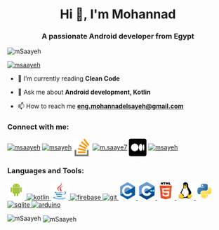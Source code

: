 <h1 align="center">Hi 👋, I'm Mohannad</h1>
<h3 align="center">A passionate Android developer from Egypt</h3>

<p align="left"> <img src="https://komarev.com/ghpvc/?username=mSaayeh&label=Profile%20views&color=0e75b6&style=flat" alt="mSaayeh" /> </p>

<p align="left"> <a href="https://twitter.com/msaayeh" target="blank"><img src="https://img.shields.io/twitter/follow/msaayeh?logo=twitter&style=for-the-badge" alt="msaayeh" /></a> </p>

- 🌱 I’m currently reading **Clean Code**

- 💬 Ask me about **Android development, Kotlin**

- 📫 How to reach me **eng.mohannadelsayeh@gmail.com**

<h3 align="left">Connect with me:</h3>
<p align="left">
<a href="https://twitter.com/msaayeh" target="blank"><img align="center" src="https://github.com/mSaayeh/mSaayeh/blob/main/twitter%20icon.png" alt="msaayeh" height="40" width="40" /></a>
<a href="https://linkedin.com/in/msayeh" target="blank"><img align="center" src="https://github.com/mSaayeh/mSaayeh/blob/main/linkedin%20icon.png" alt="msayeh" height="40" width="40" /></a>
<a href="https://stackoverflow.com/users/17409068" target="blank"><img align="center" src="https://github.com/mSaayeh/mSaayeh/blob/main/stack%20overflow%20icon.png?raw=true" alt="17409068" height="40" width="40" /></a>
<a href="https://fb.com/m.saaye7" target="blank"><img align="center" src="https://github.com/mSaayeh/mSaayeh/blob/main/facebook%20icon.png" alt="m.saaye7" height="40" width="40" /></a>
<a href="https://medium.com/@msayeh" target="blank"><img align="center" src="https://github.com/mSaayeh/mSaayeh/blob/main/medium%20icon.png" alt="@msayeh" height="40" width="40" /></a>
<a href="https://codeforces.com/profile/msayeh" target="blank"><img align="center" src="https://github.com/mSaayeh/mSaayeh/blob/main/codeforces%20icon.png" alt="msayeh" height="40" width="40" /></a>
</p>

<h3 align="left">Languages and Tools:</h3>
<p align="left"> <a href="https://developer.android.com" target="_blank" rel="noreferrer"> <img src="https://raw.githubusercontent.com/devicons/devicon/master/icons/android/android-original-wordmark.svg" alt="android" width="40" height="40"/> </a> <a href="https://kotlinlang.org" target="_blank" rel="noreferrer"> <img src="https://www.vectorlogo.zone/logos/kotlinlang/kotlinlang-icon.svg" alt="kotlin" width="40" height="40"/> </a> <a href="https://www.java.com" target="_blank" rel="noreferrer"> <img src="https://raw.githubusercontent.com/devicons/devicon/master/icons/java/java-original.svg" alt="java" width="40" height="40"/> </a> <a href="https://firebase.google.com/" target="_blank" rel="noreferrer"> <img src="https://www.vectorlogo.zone/logos/firebase/firebase-icon.svg" alt="firebase" width="40" height="40"/> </a> <a href="https://git-scm.com/" target="_blank" rel="noreferrer"> <img src="https://www.vectorlogo.zone/logos/git-scm/git-scm-icon.svg" alt="git" width="40" height="40"/> </a> <a href="https://www.cprogramming.com/" target="_blank" rel="noreferrer"> <img src="https://raw.githubusercontent.com/devicons/devicon/master/icons/c/c-original.svg" alt="c" width="40" height="40"/> </a> <a href="https://www.w3schools.com/cpp/" target="_blank" rel="noreferrer"> <img src="https://raw.githubusercontent.com/devicons/devicon/master/icons/cplusplus/cplusplus-original.svg" alt="cplusplus" width="40" height="40"/> </a> <a href="https://www.w3.org/html/" target="_blank" rel="noreferrer"> <img src="https://raw.githubusercontent.com/devicons/devicon/master/icons/html5/html5-original-wordmark.svg" alt="html5" width="40" height="40"/> </a> <a href="https://www.linux.org/" target="_blank" rel="noreferrer"> <img src="https://raw.githubusercontent.com/devicons/devicon/master/icons/linux/linux-original.svg" alt="linux" width="40" height="40"/> </a> <a href="https://www.python.org" target="_blank" rel="noreferrer"> <img src="https://raw.githubusercontent.com/devicons/devicon/master/icons/python/python-original.svg" alt="python" width="40" height="40"/> </a> <a href="https://www.sqlite.org/" target="_blank" rel="noreferrer"> <img src="https://www.vectorlogo.zone/logos/sqlite/sqlite-icon.svg" alt="sqlite" width="40" height="40"/> </a> <a href="https://www.arduino.cc/" target="_blank" rel="noreferrer"> <img src="https://cdn.worldvectorlogo.com/logos/arduino-1.svg" alt="arduino" width="40" height="40"/> </a> </p>

<p><img align="left" src="https://github-readme-stats.vercel.app/api/top-langs?username=mSaayeh&show_icons=true&locale=en&layout=compact" alt="mSaayeh" /></p>

<p>&nbsp;<img align="center" src="https://github-readme-stats.vercel.app/api?username=mSaayeh&show_icons=true&locale=en" alt="mSaayeh" /></p>
